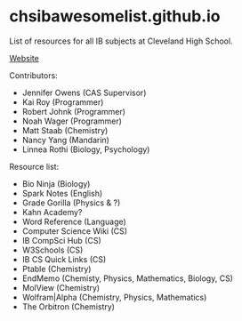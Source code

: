 # chsibawesomelist.github.io
List of resources for all IB subjects at Cleveland High School.

[Website](https://chsibawesomelist.github.io/)

Contributors:
* Jennifer Owens (CAS Supervisor)
* Kai Roy (Programmer)
* Robert Johnk (Programmer)
* Noah Wager (Programmer)
* Matt Staab (Chemistry)
* Nancy Yang (Mandarin)
* Linnea Rothi (Biology, Psychology)

Resource list:
* Bio Ninja (Biology)
* Spark Notes (English)
* Grade Gorilla (Physics & ?)
* Kahn Academy?
* Word Reference (Language)
* Computer Science Wiki (CS)
* IB CompSci Hub (CS)
* W3Schools (CS)
* IB CS Quick Links (CS)
* Ptable (Chemistry)
* EndMemo (Chemisty, Physics, Mathematics, Biology, CS)
* MolView (Chemistry)
* Wolfram|Alpha (Chemistry, Physics, Mathematics)
* The Orbitron (Chemistry)
